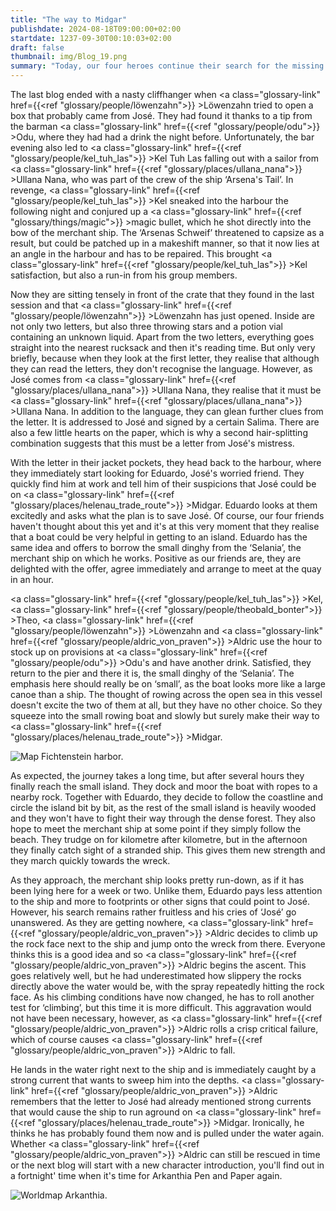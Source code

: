 ```yaml
---
title: "The way to Midgar"
publishdate: 2024-08-18T09:00:00+02:00
startdate: 1237-09-30T00:10:03+02:00
draft: false
thumbnail: img/Blog_19.png
summary: "Today, our four heroes continue their search for the missing sailor José. They quickly come across a puzzle, which Aldric solves in no time at all. Find out here what information the riddle gives them and how the solution leads them to the island of Midgar:"
---
```


The last blog ended with a nasty cliffhanger when <a class="glossary-link" href={{<ref "glossary/people/löwenzahn">}} >Löwenzahn</a> tried to open a box that probably came from José. They had found it thanks to a tip from the barman <a class="glossary-link" href={{<ref "glossary/people/odu">}} >Odu</a>, where they had had a drink the night before. Unfortunately, the bar evening also led to <a class="glossary-link" href={{<ref "glossary/people/kel_tuh_las">}} >Kel Tuh Las</a> falling out with a sailor from <a class="glossary-link" href={{<ref "glossary/places/ullana_nana">}} >Ullana Nana</a>, who was part of the crew of the ship ‘Arsena's Tail’. In revenge, <a class="glossary-link" href={{<ref "glossary/people/kel_tuh_las">}} >Kel</a> sneaked into the harbour the following night and conjured up a <a class="glossary-link" href={{<ref "glossary/things/magic">}} >magic</a> bullet, which he shot directly into the bow of the merchant ship. The ‘Arsenas Schweif’ threatened to capsize as a result, but could be patched up in a makeshift manner, so that it now lies at an angle in the harbour and has to be repaired. This brought <a class="glossary-link" href={{<ref "glossary/people/kel_tuh_las">}} >Kel</a> satisfaction, but also a run-in from his group members.

Now they are sitting tensely in front of the crate that they found in the last session and that <a class="glossary-link" href={{<ref "glossary/people/löwenzahn">}} >Löwenzahn</a> has just opened. Inside are not only two letters, but also three throwing stars and a potion vial containing an unknown liquid. Apart from the two letters, everything goes straight into the nearest rucksack and then it's reading time. But only very briefly, because when they look at the first letter, they realise that although they can read the letters, they don't recognise the language. However, as José comes from <a class="glossary-link" href={{<ref "glossary/places/ullana_nana">}} >Ullana Nana</a>, they realise that it must be <a class="glossary-link" href={{<ref "glossary/places/ullana_nana">}} >Ullana Nana</a>. In addition to the language, they can glean further clues from the letter. It is addressed to José and signed by a certain Salima. There are also a few little hearts on the paper, which is why a second hair-splitting combination suggests that this must be a letter from José's mistress. 

With the letter in their jacket pockets, they head back to the harbour, where they immediately start looking for Eduardo, José's worried friend. They quickly find him at work and tell him of their suspicions that José could be on <a class="glossary-link" href={{<ref "glossary/places/helenau_trade_route">}} >Midgar</a>. Eduardo looks at them excitedly and asks what the plan is to save José. Of course, our four friends haven't thought about this yet and it's at this very moment that they realise that a boat could be very helpful in getting to an island. Eduardo has the same idea and offers to borrow the small dinghy from the ‘Selania’, the merchant ship on which he works. Positive as our friends are, they are delighted with the offer, agree immediately and arrange to meet at the quay in an hour. 

<a class="glossary-link" href={{<ref "glossary/people/kel_tuh_las">}} >Kel</a>, <a class="glossary-link" href={{<ref "glossary/people/theobald_bonter">}} >Theo</a>, <a class="glossary-link" href={{<ref "glossary/people/löwenzahn">}} >Löwenzahn</a> and <a class="glossary-link" href={{<ref "glossary/people/aldric_von_praven">}} >Aldric</a> use the hour to stock up on provisions at <a class="glossary-link" href={{<ref "glossary/people/odu">}} >Odu</a>'s and have another drink. Satisfied, they return to the pier and there it is, the small dinghy of the ‘Selania’. The emphasis here should really be on ‘small’, as the boat looks more like a large canoe than a ship. The thought of rowing across the open sea in this vessel doesn't excite the two of them at all, but they have no other choice. So they squeeze into the small rowing boat and slowly but surely make their way to <a class="glossary-link" href={{<ref "glossary/places/helenau_trade_route">}} >Midgar</a>.

<div class="img-max center">
  <img class="img-fluid rounded" title="Map Fichtenstein harbor" alt="Map Fichtenstein harbor." src="/img/fichtenstein_hafen.jpg" />
</div>

As expected, the journey takes a long time, but after several hours they finally reach the small island. They dock and moor the boat with ropes to a nearby rock. Together with Eduardo, they decide to follow the coastline and circle the island bit by bit, as the rest of the small island is heavily wooded and they won't have to fight their way through the dense forest. They also hope to meet the merchant ship at some point if they simply follow the beach. They trudge on for kilometre after kilometre, but in the afternoon they finally catch sight of a stranded ship. This gives them new strength and they march quickly towards the wreck.

As they approach, the merchant ship looks pretty run-down, as if it has been lying here for a week or two. Unlike them, Eduardo pays less attention to the ship and more to footprints or other signs that could point to José. However, his search remains rather fruitless and his cries of ‘José’ go unanswered. As they are getting nowhere, <a class="glossary-link" href={{<ref "glossary/people/aldric_von_praven">}} >Aldric</a> decides to climb up the rock face next to the ship and jump onto the wreck from there. Everyone thinks this is a good idea and so <a class="glossary-link" href={{<ref "glossary/people/aldric_von_praven">}} >Aldric</a> begins the ascent. This goes relatively well, but he had underestimated how slippery the rocks directly above the water would be, with the spray repeatedly hitting the rock face. As his climbing conditions have now changed, he has to roll another test for ‘climbing’, but this time it is more difficult. This aggravation would not have been necessary, however, as <a class="glossary-link" href={{<ref "glossary/people/aldric_von_praven">}} >Aldric</a> rolls a crisp critical failure, which of course causes <a class="glossary-link" href={{<ref "glossary/people/aldric_von_praven">}} >Aldric</a> to fall. 

He lands in the water right next to the ship and is immediately caught by a strong current that wants to sweep him into the depths. <a class="glossary-link" href={{<ref "glossary/people/aldric_von_praven">}} >Aldric</a> remembers that the letter to José had already mentioned strong currents that would cause the ship to run aground on <a class="glossary-link" href={{<ref "glossary/places/helenau_trade_route">}} >Midgar</a>. Ironically, he thinks he has probably found them now and is pulled under the water again. Whether <a class="glossary-link" href={{<ref "glossary/people/aldric_von_praven">}} >Aldric</a> can still be rescued in time or the next blog will start with a new character introduction, you'll find out in a fortnight' time when it's time for Arkanthia Pen and Paper again. 


<div class="img-max center">
  <img class="img-fluid" title="Worldmap Arkanthia" alt="Worldmap Arkanthia." src="/img/Arkanthia_Full_Map_Fichtenstein_Hafen_Midgar.jpg" />
</div>



